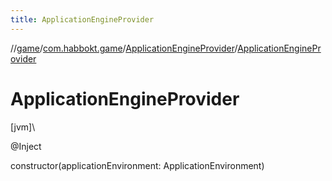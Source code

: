 ```yaml
---
title: ApplicationEngineProvider
---
```

//[game](../../../index.html)/[com.habbokt.game](../index.html)/[ApplicationEngineProvider](index.html)/[ApplicationEngineProvider](-application-engine-provider.html)



# ApplicationEngineProvider



[jvm]\




@Inject



constructor(applicationEnvironment: ApplicationEnvironment)




